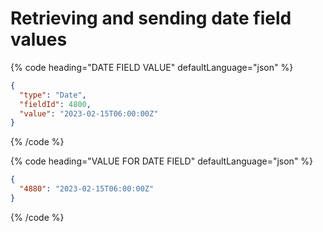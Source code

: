 # Retrieving and sending date field values

{% code heading="DATE FIELD VALUE" defaultLanguage="json" %}

```json
{
  "type": "Date",
  "fieldId": 4800,
  "value": "2023-02-15T06:00:00Z"
}
```

{% /code %}

{% code heading="VALUE FOR DATE FIELD" defaultLanguage="json" %}

```json
{
  "4880": "2023-02-15T06:00:00Z"
}
```

{% /code %}
